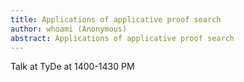 ```yaml
---
title: Applications of applicative proof search
author: whoami (Anonymous)
abstract: Applications of applicative proof search
---
```


Talk at TyDe at 1400-1430 PM
